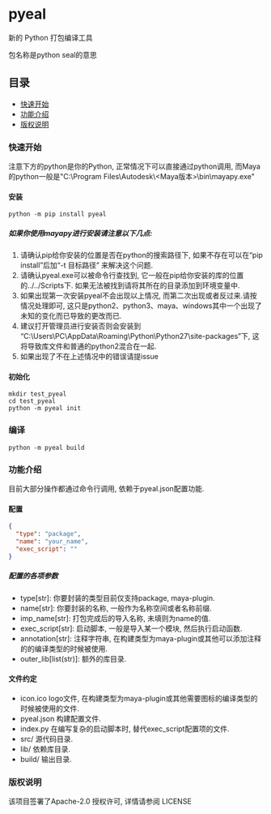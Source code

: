 # pyeal

新的 Python 打包编译工具

包名称是python seal的意思

## 目录

- [快速开始](#快速开始)
- [功能介绍](#功能介绍)
- [版权说明](#版权说明)

### 快速开始

注意下方的python是你的Python, 正常情况下可以直接通过python调用, 而Maya的python一般是"C:\\Program
Files\\Autodesk\\<Maya版本>\\bin\\mayapy.exe"

#### 安装

```commandline
python -m pip install pyeal
```

##### 如果你使用mayapy进行安装请注意以下几点:

1. 请确认pip给你安装的位置是否在python的搜索路径下, 
   如果不存在可以在“pip install”后加“-t 目标路径” 来解决这个问题.
2. 请确认pyeal.exe可以被命令行查找到, 它一般在pip给你安装的库的位置的../../Scripts下.
   如果无法被找到请将其所在的目录添加到环境变量中.
3. 如果出现第一次安装pyeal不会出现以上情况, 而第二次出现或者反过来.请按情况处理即可, 
   这只是python2、python3、maya、windows其中一个出现了未知的变化而已导致的更改而已.
4. 建议打开管理员进行安装否则会安装到
   “C:\Users\PC\AppData\Roaming\Python\Python27\site-packages”下, 
   这将导致库文件和普通的python2混合在一起.
5. 如果出现了不在上述情况中的错误请提issue

#### 初始化

```commandline
mkdir test_pyeal
cd test_pyeal
python -m pyeal init
```

### 编译

```commandline
python -m pyeal build
```

### 功能介绍

目前大部分操作都通过命令行调用, 依赖于pyeal.json配置功能.

#### 配置

```json
{
  "type": "package",
  "name": "your_name",
  "exec_script": ""
}
```

##### 配置的各项参数

* type[str]: 你要封装的类型目前仅支持package, maya-plugin.
* name[str]: 你要封装的名称, 一般作为名称空间或者名称前缀.
* imp_name[str]: 打包完成后的导入名称, 未填则为name的值.
* exec_script[str]: 启动脚本, 一般是导入某一个模块, 然后执行启动函数.
* annotation[str]: 注释字符串, 在构建类型为maya-plugin或其他可以添加注释的的编译类型的时候被使用.
* outer_lib[list(str)]: 额外的库目录.

#### 文件约定

* icon.ico logo文件, 在构建类型为maya-plugin或其他需要图标的编译类型的时候被使用的文件.
* pyeal.json 构建配置文件.
* index.py 在编写复杂的启动脚本时, 替代exec_script配置项的文件.
* src/ 源代码目录.
* lib/ 依赖库目录.
* build/ 输出目录.

### 版权说明

该项目签署了Apache-2.0 授权许可, 详情请参阅 LICENSE
